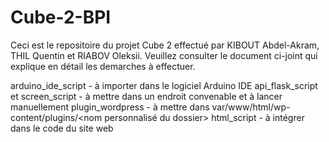﻿# Cube-2-BPI
Ceci est le repositoire du projet Cube 2 effectué par KIBOUT Abdel-Akram, THIL Quentin et RIABOV Oleksii. Veuillez consulter le document ci-joint qui explique en détail les demarches à effectuer.

arduino_ide_script - à importer dans le logiciel Arduino IDE
api_flask_script et screen_script - à mettre dans un endroit convenable et à lancer manuellement
plugin_wordpress - à mettre dans var/www/html/wp-content/plugins/<nom personnalisé du dossier>
html_script - à intégrer dans le code du site web
